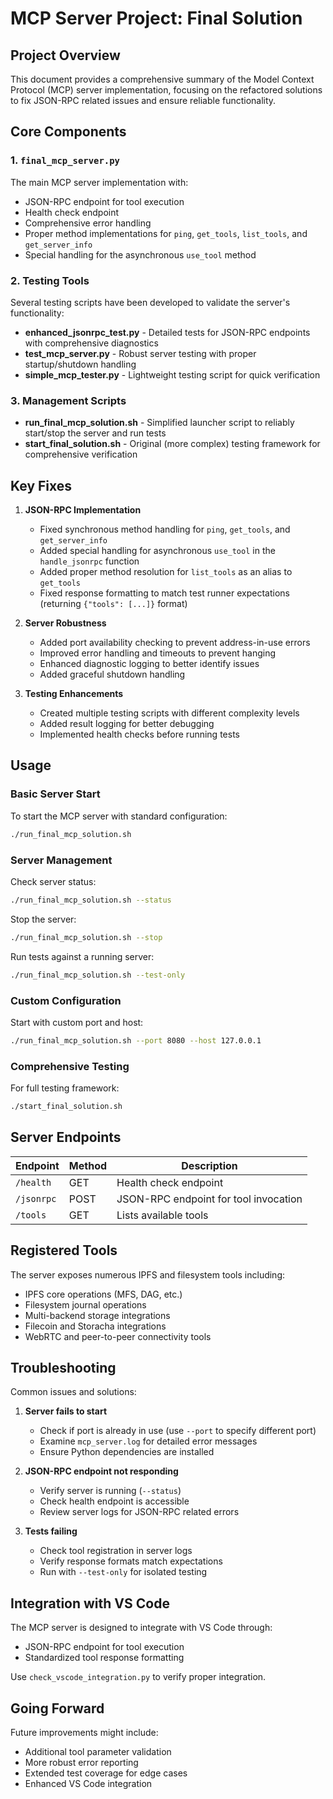 # MCP Server Project: Final Solution

## Project Overview

This document provides a comprehensive summary of the Model Context Protocol (MCP) server implementation, focusing on the refactored solutions to fix JSON-RPC related issues and ensure reliable functionality.

## Core Components

### 1. `final_mcp_server.py`

The main MCP server implementation with:
- JSON-RPC endpoint for tool execution
- Health check endpoint
- Comprehensive error handling
- Proper method implementations for `ping`, `get_tools`, `list_tools`, and `get_server_info`
- Special handling for the asynchronous `use_tool` method

### 2. Testing Tools

Several testing scripts have been developed to validate the server's functionality:

- **enhanced_jsonrpc_test.py** - Detailed tests for JSON-RPC endpoints with comprehensive diagnostics
- **test_mcp_server.py** - Robust server testing with proper startup/shutdown handling
- **simple_mcp_tester.py** - Lightweight testing script for quick verification

### 3. Management Scripts

- **run_final_mcp_solution.sh** - Simplified launcher script to reliably start/stop the server and run tests
- **start_final_solution.sh** - Original (more complex) testing framework for comprehensive verification

## Key Fixes

1. **JSON-RPC Implementation**
   - Fixed synchronous method handling for `ping`, `get_tools`, and `get_server_info`
   - Added special handling for asynchronous `use_tool` in the `handle_jsonrpc` function
   - Added proper method resolution for `list_tools` as an alias to `get_tools`
   - Fixed response formatting to match test runner expectations (returning `{"tools": [...]}` format)

2. **Server Robustness**
   - Added port availability checking to prevent address-in-use errors
   - Improved error handling and timeouts to prevent hanging
   - Enhanced diagnostic logging to better identify issues
   - Added graceful shutdown handling

3. **Testing Enhancements**
   - Created multiple testing scripts with different complexity levels
   - Added result logging for better debugging
   - Implemented health checks before running tests

## Usage

### Basic Server Start

To start the MCP server with standard configuration:

```bash
./run_final_mcp_solution.sh
```

### Server Management

Check server status:
```bash
./run_final_mcp_solution.sh --status
```

Stop the server:
```bash
./run_final_mcp_solution.sh --stop
```

Run tests against a running server:
```bash
./run_final_mcp_solution.sh --test-only
```

### Custom Configuration

Start with custom port and host:
```bash
./run_final_mcp_solution.sh --port 8080 --host 127.0.0.1
```

### Comprehensive Testing

For full testing framework:
```bash
./start_final_solution.sh
```

## Server Endpoints

| Endpoint | Method | Description |
|----------|--------|-------------|
| `/health` | GET | Health check endpoint |
| `/jsonrpc` | POST | JSON-RPC endpoint for tool invocation |
| `/tools` | GET | Lists available tools |

## Registered Tools

The server exposes numerous IPFS and filesystem tools including:

- IPFS core operations (MFS, DAG, etc.)
- Filesystem journal operations
- Multi-backend storage integrations
- Filecoin and Storacha integrations
- WebRTC and peer-to-peer connectivity tools

## Troubleshooting

Common issues and solutions:

1. **Server fails to start**
   - Check if port is already in use (use `--port` to specify different port)
   - Examine `mcp_server.log` for detailed error messages
   - Ensure Python dependencies are installed

2. **JSON-RPC endpoint not responding**
   - Verify server is running (`--status`)
   - Check health endpoint is accessible
   - Review server logs for JSON-RPC related errors

3. **Tests failing**
   - Check tool registration in server logs
   - Verify response formats match expectations
   - Run with `--test-only` for isolated testing

## Integration with VS Code

The MCP server is designed to integrate with VS Code through:
- JSON-RPC endpoint for tool execution
- Standardized tool response formatting

Use `check_vscode_integration.py` to verify proper integration.

## Going Forward

Future improvements might include:
- Additional tool parameter validation
- More robust error reporting
- Extended test coverage for edge cases
- Enhanced VS Code integration

